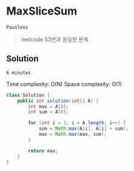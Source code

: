 # MaxSliceSum

`Painless`

> leetcode 53번과 동일한 문제

## Solution

`6 minutes`

Time complexity: O(N)
Space complexity: O(1)

```java
class Solution {
    public int solution(int[] A) {
        int max = A[0];
        int sum = A[0];

        for (int i = 1; i < A.length; i++) {
            sum = Math.max(A[i], A[i] + sum);
            max = Math.max(max, sum);
        }

        return max;
    }
}
```
